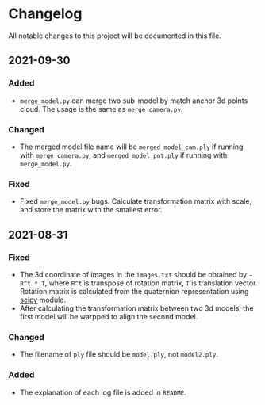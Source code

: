 # Changelog
All notable changes to this project will be documented in this file.

## 2021-09-30
### Added
+ `merge_model.py` can merge two sub-model by match anchor 3d points cloud. The usage is the same as `merge_camera.py`.

### Changed
+ The merged model file name will be `merged_model_cam.ply` if running with `merge_camera.py`, and `merged_model_pnt.ply` if running with `merge_model.py`.

### Fixed
+ Fixed `merge_model.py` bugs. Calculate transformation matrix with scale, and store the matrix with the smallest error.



## 2021-08-31
### Fixed
+ The 3d coordinate of images in the `images.txt` should be obtained by `-R^t * T`, where `R^t` is transpose of rotation matrix, `T` is translation vector. Rotation matrix is calculated from the quaternion representation using [scipy](https://docs.scipy.org/doc/scipy/reference/generated/scipy.spatial.transform.Rotation.html) module.
+ After calculating the transformation matrix between two 3d models, the first model will be warpped to align the second model.

### Changed
+ The filename of `ply` file should be `model.ply`, not `model2.ply`.
### Added
+ The explanation of each log file is added in `README`.